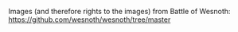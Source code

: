 

Images (and therefore rights to the images) from Battle of Wesnoth: https://github.com/wesnoth/wesnoth/tree/master